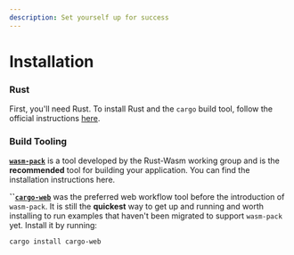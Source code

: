 ```yaml
---
description: Set yourself up for success
---
```


# Installation

### Rust

First, you'll need Rust. To install Rust and the `cargo` build tool, follow the official instructions [here](https://www.rust-lang.org/tools/install).

### **Build Tooling**

[**`wasm-pack`**](https://rustwasm.github.io/docs/wasm-pack/) is a tool developed by the Rust-Wasm working group and is the **recommended** tool for building your application. You can find the installation instructions here.

**\`\`**[**`cargo-web`**](https://github.com/koute/cargo-web) was the preferred web workflow tool before the introduction of `wasm-pack`. It is still the **quickest** way to get up and running and worth installing to run examples that haven't been migrated to support `wasm-pack` yet. Install it by running:

```bash
cargo install cargo-web
```




